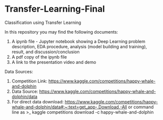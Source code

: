 # Transfer-Learning-Final
Classification using Transfer Learning

In this repository you may find the following documents:
1. A ipynb file - Jupyter notebook showing a Deep Learning problem description, EDA procedure, analysis (model building and training), result, and discussion/conclusion
2. A pdf copy of the ipynb file
3. A link to the presentation video and demo

Data Sources: 
1. Competition Link: https://www.kaggle.com/competitions/happy-whale-and-dolphin
2. Data Source: https://www.kaggle.com/competitions/happy-whale-and-dolphin/data
3. For direct data download: https://www.kaggle.com/competitions/happy-whale-and-dolphin/data#:~:text=get_app-,Download,-All or command line as >_ kaggle competitions download -c happy-whale-and-dolphin
